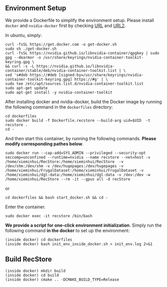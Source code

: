 ## Environment Setup

We provide a Dockerfile to simplify the environment setup. Please install `docker` and `nvidia-docker` first by checking [URL](https://docs.docker.com/engine/install/ubuntu/) and [URL2](https://docs.nvidia.com/datacenter/cloud-native/container-toolkit/latest/install-guide.html).

In ubuntu, simply:

	curl -fsSL https://get.docker.com -o get-docker.sh
	sudo sh ./get-docker.sh
	curl -fsSL https://nvidia.github.io/libnvidia-container/gpgkey | sudo gpg --dearmor -o /usr/share/keyrings/nvidia-container-toolkit-keyring.gpg \
  	&& curl -s -L https://nvidia.github.io/libnvidia-container/stable/deb/nvidia-container-toolkit.list | \
    sed 's#deb https://#deb [signed-by=/usr/share/keyrings/nvidia-container-toolkit-keyring.gpg] https://#g' | \
    sudo tee /etc/apt/sources.list.d/nvidia-container-toolkit.list
	sudo apt-get update
	sudo apt-get install -y nvidia-container-toolkit

After installing docker and nvidia-docker, build the Docker image by running the following command in the `dockerfiles` directory:

	cd dockerfiles
	sudo docker build -f Dockerfile.recstore --build-arg uid=$UID  -t recstore .
	cd -

And then start this container, by running the following commands. **Please modify corresponding pathes below**.

	sudo docker run --cap-add=SYS_ADMIN --privileged --security-opt seccomp=unconfined --runtime=nvidia --name recstore --net=host -v /home/xieminhui/RecStore:/home/xieminhui/RecStore  -v /dev/shm:/dev/shm -v /dev/hugepages:/dev/hugepages -v /home/xieminhui/FrugalDataset:/home/xieminhui/FrugalDataset -v /home/xieminhui/dgl-data:/home/xieminhui/dgl-data -v /dev:/dev -w /home/xieminhui/RecStore --rm -it --gpus all -d recStore

or 
	
	cd dockerfiles && bash start_docker.sh && cd -

Enter the container.

	sudo docker exec -it recstore /bin/bash

**We provide a script for one-click environment initialization**. Simply run the following command **in the docker** to set up the environment:

	(inside docker) cd dockerfiles
	(inside docker) bash init_env_inside_docker.sh > init_env.log 2>&1


## Build RecStore

	(inside docker) mkdir build
	(inside docker) cd build
	(inside docker) cmake .. -DCMAKE_BUILD_TYPE=Release
